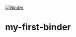 [![Binder](https://mybinder.org/badge_logo.svg)](https://mybinder.org/v2/gh/msomos/my-first-binder/HEAD)


# my-first-binder
